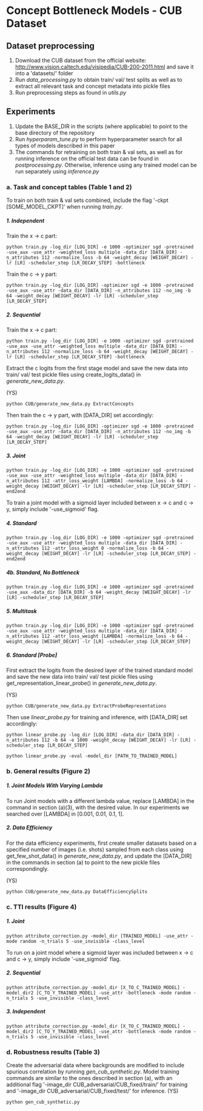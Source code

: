 # Concept Bottleneck Models - CUB Dataset
## Dataset preprocessing
1) Download the CUB dataset from the official website: http://www.vision.caltech.edu/visipedia/CUB-200-2011.html and save it into a 'datasets/' folder
2) Run *data_processing.py* to obtain train/ val/ test splits as well as to extract all relevant task and concept metadata into pickle files
3) Run preprocessing steps as found in *utils.py*
## Experiments
1) Update the BASE_DIR in the scripts (where applicable) to point to the base directory of the repository
2) Run *hyperparam_tune.py* to perform hyperparameter search for all types of models described in this paper
3) The commands for retraining on both train & val sets, as well as for running inference on the official test data can be found in *postprocessing.py*. Otherwise, inference using any trained model can be run separately using *inference.py* 

### a. Task and concept tables (Table 1 and 2)
To train on both train & val sets combined, include the flag '-ckpt [SOME_MODEL_CKPT]' when running *train.py*.
##### 1. Independent
Train the x -> c part:
```
python train.py -log_dir [LOG_DIR] -e 1000 -optimizer sgd -pretrained -use_aux -use_attr -weighted_loss multiple -data_dir [DATA_DIR] -n_attributes 112 -normalize_loss -b 64 -weight_decay [WEIGHT_DECAY] -lr [LR] -scheduler_step [LR_DECAY_STEP] -bottleneck
```
Train the c -> y part:
```
python train.py -log_dir [LOG_DIR] -optimizer sgd -e 1000 -pretrained -use_aux -use_attr -data_dir [DATA_DIR] -n_attributes 112 -no_img -b 64 -weight_decay [WEIGHT_DECAY] -lr [LR] -scheduler_step [LR_DECAY_STEP] 
```
##### 2. Sequential
Train the x -> c part:
```
python train.py -log_dir [LOG_DIR] -e 1000 -optimizer sgd -pretrained -use_aux -use_attr -weighted_loss multiple -data_dir [DATA_DIR] -n_attributes 112 -normalize_loss -b 64 -weight_decay [WEIGHT_DECAY] -lr [LR] -scheduler_step [LR_DECAY_STEP] -bottleneck
```
Extract the c logits from the first stage model and save the new data into train/ val/ test pickle files using create_logits_data() in *generate_new_data.py*.

(YS)
```
python CUB/generate_new_data.py ExtractConcepts 
```

Then train the c -> y part, with [DATA_DIR] set accordingly:
```
python train.py -log_dir [LOG_DIR] -optimizer sgd -e 1000 -pretrained -use_aux -use_attr -data_dir [DATA_DIR] -n_attributes 112 -no_img -b 64 -weight_decay [WEIGHT_DECAY] -lr [LR] -scheduler_step [LR_DECAY_STEP] 
```
##### 3. Joint
```
python train.py -log_dir [LOG_DIR] -e 1000 -optimizer sgd -pretrained -use_aux -use_attr -weighted_loss multiple -data_dir [DATA_DIR] -n_attributes 112 -attr_loss_weight [LAMBDA] -normalize_loss -b 64 -weight_decay [WEIGHT_DECAY] -lr [LR] -scheduler_step [LR_DECAY_STEP] -end2end
```
To train a joint model with a sigmoid layer included between x -> c and c -> y, simply include '-use_sigmoid' flag.
##### 4. Standard
```
python train.py -log_dir [LOG_DIR] -e 1000 -optimizer sgd -pretrained -use_aux -use_attr -weighted_loss multiple -data_dir [DATA_DIR] -n_attributes 112 -attr_loss_weight 0 -normalize_loss -b 64 -weight_decay [WEIGHT_DECAY] -lr [LR] -scheduler_step [LR_DECAY_STEP] -end2end
```
##### 4b. Standard, No Bottleneck
```
python train.py -log_dir [LOG_DIR] -e 1000 -optimizer sgd -pretrained -use_aux -data_dir [DATA_DIR] -b 64 -weight_decay [WEIGHT_DECAY] -lr [LR] -scheduler_step [LR_DECAY_STEP]
```
##### 5. Multitask
```
python train.py -log_dir [LOG_DIR] -e 1000 -optimizer sgd -pretrained -use_aux -use_attr -weighted_loss multiple -data_dir [DATA_DIR] -n_attributes 112 -attr_loss_weight [LAMBDA] -normalize_loss -b 64 -weight_decay [WEIGHT_DECAY] -lr [LR] -scheduler_step [LR_DECAY_STEP]
```
##### 6. Standard [Probe]
First extract the logits from the desired layer of the trained standard model and save the new data into train/ val/ test pickle files using get_representation_linear_probe() in *generate_new_data.py*.

(YS)
```
python CUB/generate_new_data.py ExtractProbeRepresentations
```
Then use *linear_probe.py* for training and inference, with [DATA_DIR] set accordingly:
```
python linear_probe.py -log_dir [LOG_DIR] -data_dir [DATA_DIR] -n_attributes 112 -b 64 -e 1000 -weight_decay [WEIGHT_DECAY] -lr [LR] -scheduler_step [LR_DECAY_STEP]

python linear_probe.py -eval -model_dir [PATH_TO_TRAINED_MODEL]
```
### b. General results (Figure 2)
##### 1. Joint Models With Varying Lambda
To run Joint models with a different lambda value, replace [LAMBDA] in the command in section (a)(3), with the desired value. In our experiments we searched over [LAMBDA] in [0.001, 0.01, 0.1, 1].

##### 2. Data Efficiency

For the data efficiency experiments, first create smaller datasets based on a specified number of images (i.e. shots) sampled from each class using get_few_shot_data() in *generate_new_data.py*, and update the [DATA_DIR] in the commands in section (a) to point to the new pickle files correspondingly.

(YS)
```
python CUB/generate_new_data.py DataEfficiencySplits
```

### c. TTI results (Figure 4)

##### 1. Joint
```
python attribute_correction.py -model_dir [TRAINED_MODEL] -use_attr -mode random -n_trials 5 -use_invisible -class_level
```
To run on a joint model where a sigmoid layer was included between x -> c and c -> y, simply include '-use_sigmoid' flag.
##### 2. Sequential
```
python attribute_correction.py -model_dir [X_TO_C_TRAINED_MODEL] -model_dir2 [C_TO_Y_TRAINED_MODEL] -use_attr -bottleneck -mode random -n_trials 5 -use_invisible -class_level
```
##### 3. Independent
```
python attribute_correction.py -model_dir [X_TO_C_TRAINED_MODEL] -model_dir2 [C_TO_Y_TRAINED_MODEL] -use_attr -bottleneck -mode random -n_trials 5 -use_invisible -class_level
```
### d. Robustness results (Table 3)
Create the adversarial data where backgrounds are modified to include spurious correlation by running *gen_cub_synthetic.py*.
Model training commands are similar to the ones described in section (a), with an additional flag '-image_dir CUB_adversarial/CUB_fixed/train/' for training and '-image_dir CUB_adversarial/CUB_fixed/test/' for inference.
(YS)
```
python gen_cub_synthetic.py 
```